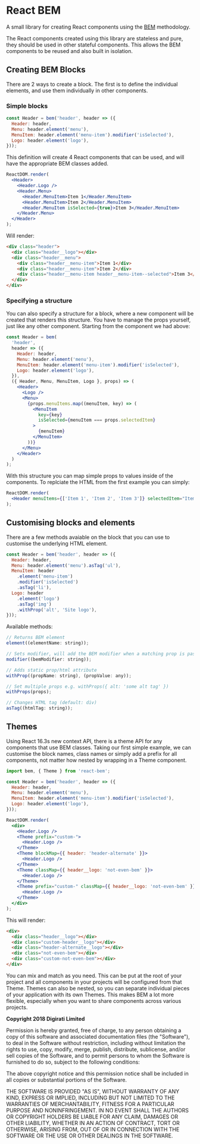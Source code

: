 # React BEM

A small library for creating React components using the [BEM](http://getbem.com/) methodology.

The React components created using this library are stateless and pure, they should be used in other stateful components. This allows the BEM components to be reused and also built in isolation.

## Creating BEM Blocks

There are 2 ways to create a block. The first is to define the individual elements, and use them individually in other components.

### Simple blocks

```jsx
const Header = bem('header', header => ({
  Header: header,
  Menu: header.element('menu'),
  MenuItem: header.element('menu-item').modifier('isSelected'),
  Logo: header.element('logo'),
}));
```

This definition will create 4 React components that can be used, and will have the appropriate BEM classes added.

```jsx
ReactDOM.render(
  <Header>
    <Header.Logo />
    <Header.Menu>
      <Header.MenuItem>Item 1</Header.MenuItem>
      <Header.MenuItem>Item 2</Header.MenuItem>
      <Header.MenuItem isSelected={true}>Item 3</Header.MenuItem>
    </Header.Menu>
  </Header>
);
```

Will render:

```html
<div class="header">
  <div class="header__logo"></div>
  <div class="header__menu">
    <div class="header__menu-item">Item 1</div>
    <div class="header__menu-item">Item 2</div>
    <div class="header__menu-item header__menu-item--selected">Item 3</div>
  </div>
</div>
```

### Specifying a structure

You can also specify a structure for a block, where a new component will be created that renders this structure. You have to manage the props yourself, just like any other component. Starting from the component we had above:

```jsx
const Header = bem(
  'header',
  header => ({
    Header: header,
    Menu: header.element('menu'),
    MenuItem: header.element('menu-item').modifier('isSelected'),
    Logo: header.element('logo'),
  }),
  ({ Header, Menu, MenuItem, Logo }, props) => (
    <Header>
      <Logo />
      <Menu>
        {props.menuItems.map((menuItem, key) => (
          <MenuItem
            key={key}
            isSelected={menuItem === props.selectedItem}
          >
            {menuItem}
          </MenuItem>
        ))}
      </Menu>
    </Header>
  )
);
```

With this structure you can map simple props to values inside of the components. To replciate the HTML from the first example you can simply:

```jsx
ReactDOM.render(
  <Header menuItems={['Item 1', 'Item 2', 'Item 3']} selectedItem="Item 3" />
);
```

## Customising blocks and elements

There are a few methods avaiable on the block that you can use to customise the underlying HTML element.

```jsx
const Header = bem('header', header => ({
  Header: header,
  Menu: header.element('menu').asTag('ul'),
  MenuItem: header
    .element('menu-item')
    .modifier('isSelected')
    .asTag('li'),
  Logo: header
    .element('logo')
    .asTag('img')
    .withProp('alt', 'Site logo'),
}));
```

Available methods:

```js
// Returns BEM element
element((elementName: string));

// Sets modifier, will add the BEM modifier when a matching prop is passed to the component.
modifier((bemModifier: string));

// Adds static prop/html attribute
withProp((propName: string), (propValue: any));

// Set multiple props e.g. withProps({ alt: 'some alt tag' })
withProps(props);

// Changes HTML tag (default: div)
asTag((htmlTag: string));
```

## Themes

Using React 16.3s new context API, there is a theme API for any components that use BEM classes. Taking our first simple example, we can customise the block names, class names or simply add a prefix for all components, not matter how nested by wrapping in a Theme component.

```jsx
import bem, { Theme } from 'react-bem';

const Header = bem('header', header => ({
  Header: header,
  Menu: header.element('menu'),
  MenuItem: header.element('menu-item').modifier('isSelected'),
  Logo: header.element('logo'),
}));

ReactDOM.render(
  <div>
    <Header.Logo />
    <Theme prefix="custom-">
      <Header.Logo />
    </Theme>
    <Theme blockMap={{ header: 'header-alternate' }}>
      <Header.Logo />
    </Theme>
    <Theme classMap={{ header__logo: 'not-even-bem' }}>
      <Header.Logo />
    </Theme>
    <Theme prefix="custom-" classMap={{ header__logo: 'not-even-bem' }}>
      <Header.Logo />
    </Theme>
  </div>
);
```

This will render:

```html
<div>
  <div class="header__logo"></div>
  <div class="custom-header__logo"></div>
  <div class="header-alternate__logo"></div>
  <div class="not-even-bem"></div>
  <div class="custom-not-even-bem"></div>
</div>
```

You can mix and match as you need. This can be put at the root of your project and all components in your projects will be configured from that Theme. Themes can also be nested, so you can separate individual pieces of your application with its own Themes. This makes BEM a lot more flexible, especially when you want to share components across various projects.

**Copyright 2018 Digirati Limited**

Permission is hereby granted, free of charge, to any person obtaining a copy of this
software and associated documentation files (the "Software"), to deal in the Software
without restriction, including without limitation the rights to use, copy, modify, merge,
publish, distribute, sublicense, and/or sell copies of the Software, and to permit persons
to whom the Software is furnished to do so, subject to the following conditions:

The above copyright notice and this permission notice shall be included in all copies or
substantial portions of the Software.

THE SOFTWARE IS PROVIDED "AS IS", WITHOUT WARRANTY OF ANY KIND, EXPRESS OR IMPLIED, INCLUDING
BUT NOT LIMITED TO THE WARRANTIES OF MERCHANTABILITY, FITNESS FOR A PARTICULAR PURPOSE AND
NONINFRINGEMENT. IN NO EVENT SHALL THE AUTHORS OR COPYRIGHT HOLDERS BE LIABLE FOR ANY CLAIM,
DAMAGES OR OTHER LIABILITY, WHETHER IN AN ACTION OF CONTRACT, TORT OR OTHERWISE, ARISING FROM,
OUT OF OR IN CONNECTION WITH THE SOFTWARE OR THE USE OR OTHER DEALINGS IN THE SOFTWARE.
